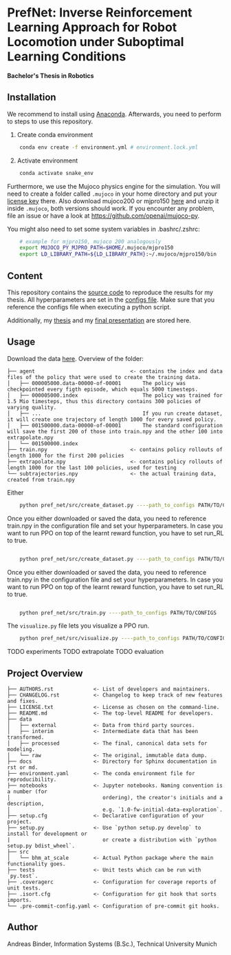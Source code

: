 # PrefNet: Inverse Reinforcement Learning Approach for Robot Locomotion under Suboptimal Learning Conditions
**Bachelor's Thesis in Robotics**

## Installation

We recommend to install using [Anaconda](https://www.anaconda.com). Afterwards, you need to perform to steps to use this repository.

1. Create conda environment
```bash
    conda env create -f environment.yml # environment.lock.yml
```
2. Activate environment
```bash
    conda activate snake_env
```

Furthermore, we use the Mujoco physics engine for the simulation. You will need to create a folder called `.mujoco` in your home directory and put your [license key](https://www.roboti.us/license.html) there. Also download mujoco200 or mjpro150 [here](https://www.roboti.us/index.html) and unzip it inside `.mujoco`, both versions should work.
If you encounter any problem, file an issue or have a look at https://github.com/openai/mujoco-py. 

You might also need to set some system variables in .bashrc/.zshrc:
```bash
    # example for mjpro150, mujoco 200 analogously
    export MUJOCO_PY_MJPRO_PATH=$HOME/.mujoco/mjpro150
    export LD_LIBRARY_PATH=${LD_LIBRARY_PATH}:~/.mujoco/mjpro150/bin
```

## Content

This repository contains the [source code](./pref_net/src) to reproduce the results for my thesis. All hyperparameters are set in the [configs file](./pref_net/configs.yml). Make sure that you reference the configs file when executing a python script.

Additionally, my [thesis](./thesis) and my [final presentation](./presentation) are stored here.

## Usage

Download the data [here](https://drive.google.com/drive/folders/1f9TB0Cu2I_MI_XHtFz8YpHjHQNeEs833?usp=sharing). 
Overview of the folder:
```
├── agent                               <- contains the index and data files of the policy that were used to create the training data.                                   
│   ├── 000005000.data-00000-of-00001       The policy was checkpointed every figth episode, which equals 5000 timesteps.       
│   ├── 000005000.index                     The policy was trained for 1.5 Mio timesteps, thus this directory contains 300 policies of varying quality. 
│   ├── ...                                 If you run create dataset, it will create one trajectory of length 1000 for every saved policy.
│   ├── 001500000.data-00000-of-00001       The standard configuration will save the first 200 of those into train.npy and the other 100 into extrapolate.npy
│   └── 001500000.index                 
├── train.npy                           <- contains policy rollouts of length 1000 for the first 200 policies  
├── extrapolate.npy                     <- contains policy rollouts of length 1000 for the last 100 policies, used for testing 
└── subtrajectories.npy                 <- the actual training data, created from train.npy
```

Either 

```bash
    python pref_net/src/create_dataset.py ----path_to_configs PATH/TO/CONFIGS
```

Once you either downloaded or saved the data, you need to reference train.npy in the configuration file and set your hyperparameters.
In case you want to run PPO on top of the learnt reward function, you have to set run_RL to true.
```bash

    python pref_net/src/create_dataset.py ----path_to_configs PATH/TO/CONFIGS
```

Once you either downloaded or saved the data, you need to reference train.npy in the configuration file and set your hyperparameters.
In case you want to run PPO on top of the learnt reward function, you have to set run_RL to true.
```bash

    python pref_net/src/train.py ----path_to_configs PATH/TO/CONFIGS
```

The ```visualize.py``` file lets you visualize a PPO run. 


```bash
    python pref_net/src/visualize.py ----path_to_configs PATH/TO/CONFIGS
```


TODO experiments
TODO extrapolate
TODO evaluation

## Project Overview

```
├── AUTHORS.rst             <- List of developers and maintainers.
├── CHANGELOG.rst           <- Changelog to keep track of new features and fixes.
├── LICENSE.txt             <- License as chosen on the command-line.
├── README.md               <- The top-level README for developers.
├── data
│   ├── external            <- Data from third party sources.
│   ├── interim             <- Intermediate data that has been transformed.
│   ├── processed           <- The final, canonical data sets for modeling.
│   └── raw                 <- The original, immutable data dump.
├── docs                    <- Directory for Sphinx documentation in rst or md.
├── environment.yaml        <- The conda environment file for reproducibility.
├── notebooks               <- Jupyter notebooks. Naming convention is a number (for
│                              ordering), the creator's initials and a description,
│                              e.g. `1.0-fw-initial-data-exploration`.
├── setup.cfg               <- Declarative configuration of your project.
├── setup.py                <- Use `python setup.py develop` to install for development or
|                              or create a distribution with `python setup.py bdist_wheel`.
├── src
│   └── bhm_at_scale        <- Actual Python package where the main functionality goes.
├── tests                   <- Unit tests which can be run with `py.test`.
├── .coveragerc             <- Configuration for coverage reports of unit tests.
├── .isort.cfg              <- Configuration for git hook that sorts imports.
└── .pre-commit-config.yaml <- Configuration of pre-commit git hooks.
```


## Author
Andreas Binder, Information Systems (B.Sc.), Technical University Munich

